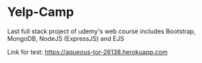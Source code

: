 # Yelp-Camp
Last full stack project of udemy's web course includes Bootstrap, MongoDB, NodeJS (ExpressJS) and EJS

Link for test: https://aqueous-tor-26138.herokuapp.com
